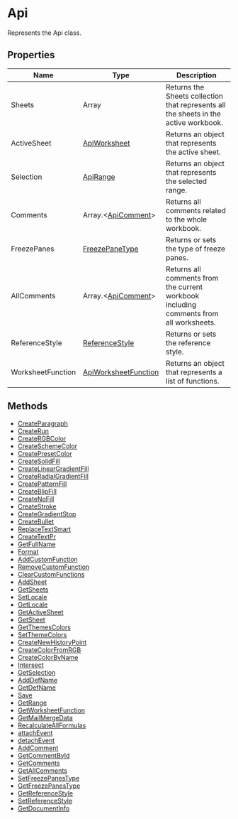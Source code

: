 # Api

Represents the Api class.

## Properties

| Name | Type | Description |
| ---- | ---- | ----------- |
| Sheets | Array | Returns the Sheets collection that represents all the sheets in the active workbook. |
| ActiveSheet | [ApiWorksheet](../../ApiWorksheet/ApiWorksheet.md) | Returns an object that represents the active sheet. |
| Selection | [ApiRange](../../ApiRange/ApiRange.md) | Returns an object that represents the selected range. |
| Comments | Array.<[ApiComment](../../ApiComment/ApiComment.md)> | Returns all comments related to the whole workbook. |
| FreezePanes | [FreezePaneType](../../Enumeration/FreezePaneType.md) | Returns or sets the type of freeze panes. |
| AllComments | Array.<[ApiComment](../../ApiComment/ApiComment.md)> | Returns all comments from the current workbook including comments from all worksheets. |
| ReferenceStyle | [ReferenceStyle](../../Enumeration/ReferenceStyle.md) | Returns or sets the reference style. |
| WorksheetFunction | [ApiWorksheetFunction](../../ApiWorksheetFunction/ApiWorksheetFunction.md) | Returns an object that represents a list of functions. |

## Methods

- [CreateParagraph](./Methods/CreateParagraph.md)
- [CreateRun](./Methods/CreateRun.md)
- [CreateRGBColor](./Methods/CreateRGBColor.md)
- [CreateSchemeColor](./Methods/CreateSchemeColor.md)
- [CreatePresetColor](./Methods/CreatePresetColor.md)
- [CreateSolidFill](./Methods/CreateSolidFill.md)
- [CreateLinearGradientFill](./Methods/CreateLinearGradientFill.md)
- [CreateRadialGradientFill](./Methods/CreateRadialGradientFill.md)
- [CreatePatternFill](./Methods/CreatePatternFill.md)
- [CreateBlipFill](./Methods/CreateBlipFill.md)
- [CreateNoFill](./Methods/CreateNoFill.md)
- [CreateStroke](./Methods/CreateStroke.md)
- [CreateGradientStop](./Methods/CreateGradientStop.md)
- [CreateBullet](./Methods/CreateBullet.md)
- [ReplaceTextSmart](./Methods/ReplaceTextSmart.md)
- [CreateTextPr](./Methods/CreateTextPr.md)
- [GetFullName](./Methods/GetFullName.md)
- [Format](./Methods/Format.md)
- [AddCustomFunction](./Methods/AddCustomFunction.md)
- [RemoveCustomFunction](./Methods/RemoveCustomFunction.md)
- [ClearCustomFunctions](./Methods/ClearCustomFunctions.md)
- [AddSheet](./Methods/AddSheet.md)
- [GetSheets](./Methods/GetSheets.md)
- [SetLocale](./Methods/SetLocale.md)
- [GetLocale](./Methods/GetLocale.md)
- [GetActiveSheet](./Methods/GetActiveSheet.md)
- [GetSheet](./Methods/GetSheet.md)
- [GetThemesColors](./Methods/GetThemesColors.md)
- [SetThemeColors](./Methods/SetThemeColors.md)
- [CreateNewHistoryPoint](./Methods/CreateNewHistoryPoint.md)
- [CreateColorFromRGB](./Methods/CreateColorFromRGB.md)
- [CreateColorByName](./Methods/CreateColorByName.md)
- [Intersect](./Methods/Intersect.md)
- [GetSelection](./Methods/GetSelection.md)
- [AddDefName](./Methods/AddDefName.md)
- [GetDefName](./Methods/GetDefName.md)
- [Save](./Methods/Save.md)
- [GetRange](./Methods/GetRange.md)
- [GetWorksheetFunction](./Methods/GetWorksheetFunction.md)
- [GetMailMergeData](./Methods/GetMailMergeData.md)
- [RecalculateAllFormulas](./Methods/RecalculateAllFormulas.md)
- [attachEvent](./Methods/attachEvent.md)
- [detachEvent](./Methods/detachEvent.md)
- [AddComment](./Methods/AddComment.md)
- [GetCommentById](./Methods/GetCommentById.md)
- [GetComments](./Methods/GetComments.md)
- [GetAllComments](./Methods/GetAllComments.md)
- [SetFreezePanesType](./Methods/SetFreezePanesType.md)
- [GetFreezePanesType](./Methods/GetFreezePanesType.md)
- [GetReferenceStyle](./Methods/GetReferenceStyle.md)
- [SetReferenceStyle](./Methods/SetReferenceStyle.md)
- [GetDocumentInfo](./Methods/GetDocumentInfo.md)

